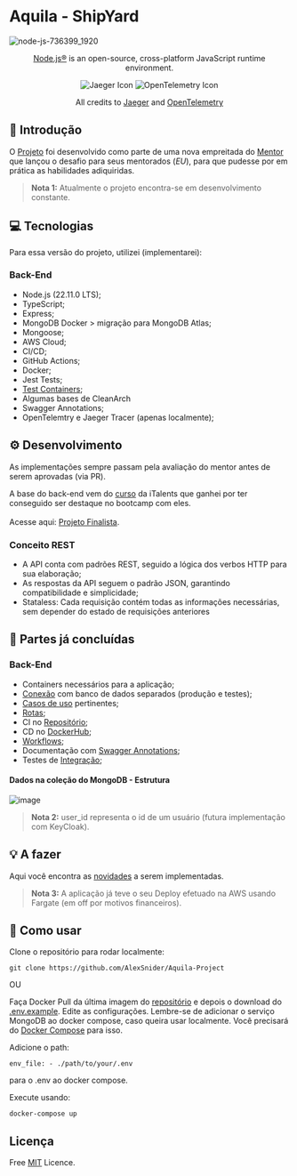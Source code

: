 # Aquila - ShipYard

![node-js-736399_1920](https://github.com/AlexSnider/Projeto-API-e-commerce-Node.js/assets/103783575/18da5724-9985-4320-ae21-800a2ebfb092)
<p align="center"><a href="https://nodejs.org/en" target="_blank">Node.js®</a> is an open-source, cross-platform JavaScript runtime environment.</p>

<p align="center">
  <img src="https://github.com/AlexSnider/Mini-E-commerce-TS-Prisma/assets/103783575/ec245569-dcc4-4c21-bcf0-19f92262da5e" alt="Jaeger Icon">
  <img src="https://github.com/AlexSnider/Mini-E-commerce-TS-Prisma/assets/103783575/8e1aa77c-ebe0-4b08-8da8-8ecb9fbbe177" alt="OpenTelemetry Icon">
</p>

<p align="center">All credits to <a href="https://www.jaegertracing.io">Jaeger</a> and <a href="https://opentelemetry.io">OpenTelemetry</a></p>

## 👋 Introdução
O [Projeto](https://github.com/vittooh/aquila/wiki/Projeto-Aquila) foi desenvolvido como parte de uma nova empreitada do [Mentor](https://github.com/vittooh) que lançou o desafio para seus mentorados (*EU*), para que pudesse por em prática as habilidades adiquiridas.

>**Nota 1:** Atualmente o projeto encontra-se em desenvolvimento constante.

## 💻 Tecnologias
Para essa versão do projeto, utilizei (implementarei):
### Back-End
- Node.js (22.11.0 LTS);
- TypeScript;
- Express;
- MongoDB Docker > migração para MongoDB Atlas;
- Mongoose;
- AWS Cloud;
- CI/CD;
- GitHub Actions;
- Docker;
- Jest Tests;
- [Test Containers](https://testcontainers.com); <br/>
- Algumas bases de CleanArch
- Swagger Annotations;
- OpenTelemtry e Jaeger Tracer (apenas localmente);

## ⚙️ Desenvolvimento

As implementações sempre passam pela avaliação do mentor antes de serem aprovadas (via PR).

A base do back-end vem do [curso](https://loja.italents.com.br/products/formacao-back-end-com-node-js) da iTalents que ganhei por ter conseguido ser destaque no bootcamp com eles. <br/><br/>
Acesse aqui: [Projeto Finalista](https://github.com/AlexSnider/iTalents-ATVD4).

### Conceito REST
 - A API conta com padrões REST, seguido a lógica dos verbos HTTP para sua elaboração;
 - As respostas da API seguem o padrão JSON, garantindo compatibilidade e simplicidade;
 - Stataless: Cada requisição contém todas as informações necessárias, sem depender do estado de requisições anteriores

## 🚀 Partes já concluídas
### Back-End
- Containers necessários para a aplicação;
- [Conexão](https://github.com/AlexSnider/Aquila-Project/tree/develop/src/database) com banco de dados separados (produção e testes);
- [Casos de uso](https://github.com/AlexSnider/Aquila-Project/tree/develop/src/modules/v1/Sensors/useCases) pertinentes;
- [Rotas](https://github.com/AlexSnider/Aquila-Project/blob/develop/src/routes/v1/Sensors/sensorRoute.ts);
- CI no [Repositório](https://github.com/AlexSnider/Aquila-Project/tree/develop);
- CD no [DockerHub](https://hub.docker.com/r/alexvoliveira/aquila/tags);
- [Workflows](https://github.com/AlexSnider/Aquila-Project/tree/develop/.github/workflows);
- Documentação com [Swagger Annotations](https://github.com/AlexSnider/Aquila-Project/blob/develop/src/docs/swaggerConfig.ts);
- Testes de [Integração](https://github.com/AlexSnider/Aquila-Project/tree/develop/__tests__/integration/sensors);

#### Dados na coleção do MongoDB - Estrutura
![image](https://github.com/user-attachments/assets/3a6ea3e4-41e1-4868-8c76-293668755b32)
>**Nota 2:** user_id representa o id de um usuário (futura implementação com KeyCloak).

## 💡 A fazer
Aqui você encontra as [novidades](https://github.com/AlexSnider/Aquila-Project/issues) a serem implementadas.


>**Nota 3:** A aplicação já teve o seu Deploy efetuado na AWS usando Fargate (em off por motivos financeiros). <br/>

## 🌟 Como usar

Clone o repositório para rodar localmente:
```
git clone https://github.com/AlexSnider/Aquila-Project
```
OU

Faça Docker Pull da última imagem do [repositório](https://hub.docker.com/r/alexvoliveira/aquila/tags) e depois o download do [.env.example](https://github.com/AlexSnider/Aquila-Project/blob/develop/.env.example). Edite as configurações. Lembre-se de adicionar o serviço MongoDB ao docker compose, caso queira usar localmente. Você precisará do [Docker Compose](https://github.com/AlexSnider/Aquila-Project/blob/develop/docker-compose.yml) para isso.

Adicione o path:
```
env_file: - ./path/to/your/.env
```
para o .env ao docker compose.

Execute usando:
```
docker-compose up
```

## Licença
Free [MIT](https://github.com/AlexSnider/Aquila-Project/blob/main/LICENSE) Licence.
